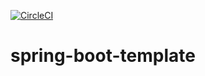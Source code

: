 [![CircleCI](https://circleci.com/gh/effoeffi/spring-boot-template.svg?style=svg)](https://circleci.com/gh/effoeffi/spring-boot-template)

# spring-boot-template